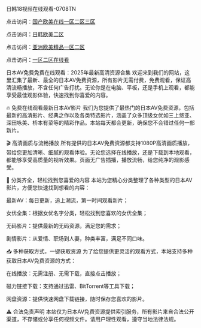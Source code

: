 日韩18视频在线观看-0708TN

点击访问：<a href="https://heiliaoe8ajia.pages.dev">国产欧美在线一区二区三区</a>

点击访问：<a href="https://heiliaoxqkkct.pages.dev">日韩欧美二区</a>

点击访问：<a href="https://heiliaowzu4ur.pages.dev">亚洲欧美精品一区二区</a>

点击访问：<a href="https://heiliaozj3tjd.pages.dev">一区二区在线看</a>


日本AV免费免费在线观看：2025年最新高清资源合集
欢迎来到我们的网站，这里汇集了最新、最全的日本AV免费资源，所有影片无需付费，免费观看，保证高清流畅播放，不含任何广告打扰。无论你是在电脑、平板，还是手机上观看，都能享受最佳观影体验，快速找到你喜爱的内容。

🔥 免费在线观看最新日本AV影片
我们为您提供了最热门的日本AV免费资源，包括最新的高清影片、经典之作以及各类特选影片，涵盖了众多顶级女优如三上悠亚、深田咏美、桥本有菜等的精彩作品。本站每天都会更新，确保您不会错过任何一部新片。

🎬 高清画质与流畅播放
所有提供的日本AV免费资源都支持1080P高清画质播放，带给您更加清晰、细腻的观看体验。无论您选择在线播放，还是下载到本地观看，都能够享受高质量的视听效果。页面无广告插播，播放流畅，给您纯净的观影感受。

📂 分类齐全，轻松找到您喜爱的内容
本站为您精心分类整理了各种类型的日本AV影片，方便您快速找到想看的内容：

最新AV：每日更新，追上潮流，第一时间观看新片；

女优全集：根据女优名字分类，轻松找到您喜欢的女优全集；

无码影片：提供最新的无码资源，满足您的需求；

剧情影片：从爱情、职场到人妻，种类丰富，满足不同口味。

📥 多种获取方式，一键获取资源
为了给您提供更灵活的观看方式，本站支持多种获取日本AV免费资源的方式：

在线播放：无需注册、无需下载，直接点击播放；

磁力链接下载：支持通过迅雷、BitTorrent等工具下载；

网盘资源：提供快速网盘下载链接，随时保存您喜欢的影片。

⚠️ 合法免责声明
本站仅为日本AV免费资源提供索引服务，所有影片来自合法公开渠道，不存储或分享任何视频文件。请用户理性观看，遵守当地法律法规。




<span style="display:none;">[Canonical link] ( https://github.com/dthh2611/333333333 ）</span>












